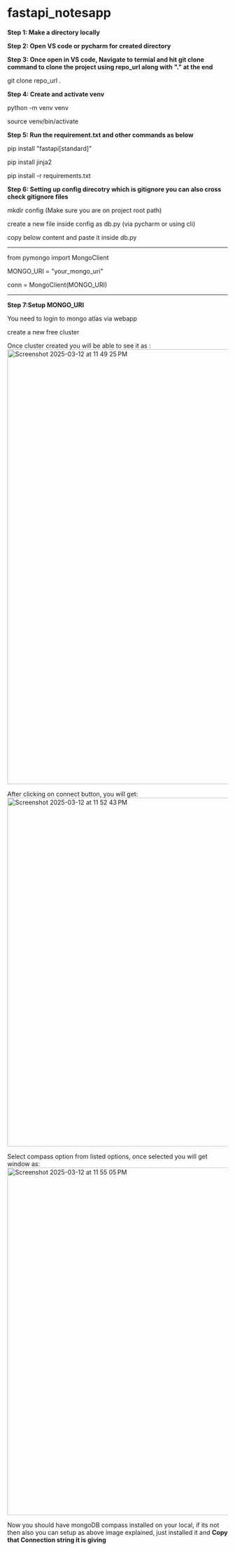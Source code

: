 # fastapi_notesapp


**Step 1: Make a directory locally** 

**Step 2: Open VS code or pycharm for created directory** 

**Step 3: Once open in VS code, Navigate to termial and hit git clone command to clone the project using repo_url along with "." at the end**

git clone repo_url .

**Step 4: Create and activate venv**

python -m venv venv  

source venv/bin/activate

**Step 5: Run the requirement.txt and other commands as below**

pip install "fastapi[standard]"

pip install jinja2

pip install -r requirements.txt

**Step 6: Setting up config direcotry which is gitignore you can also cross check gitignore files**

mkdir config (Make sure you are on project root path)

create a new file inside config as db.py (via pycharm or using cli)

copy below content and paste it inside db.py

--------------

from pymongo import MongoClient

MONGO_URI = "your_mongo_uri"

conn = MongoClient(MONGO_URI)

--------------


**Step 7:Setup MONGO_URI**

You need to login to mongo atlas via webapp

create a new free cluster

Once cluster created you will be able to see it as :
<img width="992" alt="Screenshot 2025-03-12 at 11 49 25 PM" src="https://github.com/user-attachments/assets/ea9110cf-8ff7-45a9-a28c-ee3902eaa9ee" />

After clicking on connect button, you will get: 
<img width="796" alt="Screenshot 2025-03-12 at 11 52 43 PM" src="https://github.com/user-attachments/assets/d7c9669d-bff9-45c9-b8af-96fa5e63967d" />

Select compass option from listed options, once selected you will get window as:
<img width="793" alt="Screenshot 2025-03-12 at 11 55 05 PM" src="https://github.com/user-attachments/assets/b0070e62-e9ed-4eaa-951f-437a6cb3682c" />

Now you should have mongoDB compass installed on your local, if its not then also you can setup as above image explained, just installed it and **Copy that Connection string it is giving**

   
